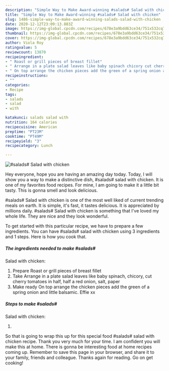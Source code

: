 ```yaml
---
description: "Simple Way to Make Award-winning #salads# Salad with chicken"
title: "Simple Way to Make Award-winning #salads# Salad with chicken"
slug: 1486-simple-way-to-make-award-winning-salads-salad-with-chicken
date: 2020-12-12T23:09:13.883Z
image: https://img-global.cpcdn.com/recipes/678e3a9bdd63ce34/751x532cq70/salads-salad-with-chicken-recipe-main-photo.jpg
thumbnail: https://img-global.cpcdn.com/recipes/678e3a9bdd63ce34/751x532cq70/salads-salad-with-chicken-recipe-main-photo.jpg
cover: https://img-global.cpcdn.com/recipes/678e3a9bdd63ce34/751x532cq70/salads-salad-with-chicken-recipe-main-photo.jpg
author: Viola Roy
ratingvalue: 5
reviewcount: 13870
recipeingredient:
- " Roast or grill pieces of breast fillet"
- " Arrange in a plate salad leaves like baby spinach chicory cut cherry tomatoes in half half a red onion salt paper"
- " On top arrange the chicken pieces add the green of a spring onion and little balsamic Effie xx"
recipeinstructions:
- ""
categories:
- Recipe
tags:
- salads
- salad
- with

katakunci: salads salad with 
nutrition: 164 calories
recipecuisine: American
preptime: "PT23M"
cooktime: "PT49M"
recipeyield: "3"
recipecategory: Lunch

---
```



![#salads#
Salad with chicken](https://img-global.cpcdn.com/recipes/678e3a9bdd63ce34/751x532cq70/salads-salad-with-chicken-recipe-main-photo.jpg)

Hey everyone, hope you are having an amazing day today. Today, I will show you a way to make a distinctive dish, #salads#
salad with chicken. It is one of my favorites food recipes. For mine, I am going to make it a little bit tasty. This is gonna smell and look delicious.

#salads#
Salad with chicken is one of the most well liked of current trending meals on earth. It is simple, it's fast, it tastes delicious. It is appreciated by millions daily. #salads#
Salad with chicken is something that I've loved my whole life. They are nice and they look wonderful.




To get started with this particular recipe, we have to prepare a few ingredients. You can have #salads#
salad with chicken using 3 ingredients and 1 steps. Here is how you cook that.

<!--inarticleads1-->

##### The ingredients needed to make #salads#
Salad with chicken:

1. Prepare  Roast or grill pieces of breast fillet
1. Take  Arrange in a plate salad leaves like baby spinach, chicory, cut cherry tomatoes in half, half a red onion, salt, paper
1. Make ready  On top arrange the chicken pieces add the green of a spring onion and little balsamic. Effie xx




<!--inarticleads2-->

##### Steps to make #salads#
Salad with chicken:

1. 




So that is going to wrap this up for this special food #salads#
salad with chicken recipe. Thank you very much for your time. I am confident you will make this at home. There is gonna be interesting food at home recipes coming up. Remember to save this page in your browser, and share it to your family, friends and colleague. Thanks again for reading. Go on get cooking!
